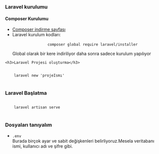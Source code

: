 <h3>Laravel kurulumu</h3>
    <h4>Composer Kurulumu</h4>
    <ul>
        <li>
            <a href="https://getcomposer.org/download/" > Composer indirme sayfası</a>
        </li>
        <li>
            Laravel kurulum kodları:<br>
            <code style="padding:10px"> 
                composer global require laravel/installer
            </code><br>
            Global olarak bir kere indiriliyor daha sonra sadece kurulum yapılıyor
        </li>
    </ul>
    
    <h3>Laravel Projesi oluşturma</h3>
<code style="padding:10px"> 
    laravel new 'projeIsmı'
</code><br>
    
<h3>Laravel Başlatma</h3>
<code style="padding:10px"> 
    laravel artisan serve
</code><br>


<h3>Dosyaları tanıyalım</h3>
 <ul>
    <li>
        <code>.env</code><br>
        Burada birçok ayar ve sabit değişkenleri belirliyoruz.Mesela veritabanı ismi, kullanıcı adı ve şifre gibi.
    </li>
</ul>
